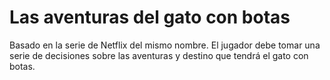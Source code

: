 # Las aventuras del gato con botas
Basado en la serie de Netflix del mismo nombre. El jugador debe tomar una serie de decisiones sobre las aventuras y destino que tendrá el gato con botas. 

